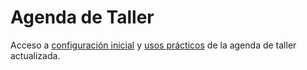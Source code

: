 # Agenda de Taller

Acceso a [configuración inicial](configuracion-inicial.md) y [usos prácticos](uso-general.md) de la agenda de taller actualizada.
